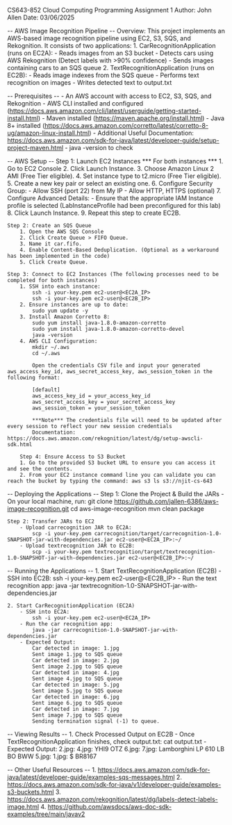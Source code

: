 CS643-852 Cloud Computing
Programming Assignment 1
Author: John Allen
Date: 03/06/2025

-- AWS Image Recognition Pipeline --
Overview:
This project implements an AWS-based image recognition pipeline using EC2, S3, SQS, and Rekognition. It consists of two applications:
    1. CarRecognitionApplication (runs on EC2A):
        - Reads images from an S3 bucket
        - Detects cars using AWS Rekognition (Detect labels with >90% confidence)
        - Sends images containing cars to an SQS queue
    2. TextRecognitionApplication (runs on EC2B):
        - Reads image indexes from the SQS queue
        - Performs text recognition on images
        - Writes detected text to output.txt

-- Prerequisites --
    - An AWS account with access to EC2, S3, SQS, and Rekognition
    - AWS CLI installed and configured (https://docs.aws.amazon.com/cli/latest/userguide/getting-started-install.html)
    - Maven installed (https://maven.apache.org/install.html)
    - Java 8+ installed (https://docs.aws.amazon.com/corretto/latest/corretto-8-ug/amazon-linux-install.html)
        - Additional Useful Documentation: https://docs.aws.amazon.com/sdk-for-java/latest/developer-guide/setup-project-maven.html
        - java -version to check

-- AWS Setup --
    Step 1: Launch EC2 Instances 
        *** For both instances ***
        1. Go to EC2 Console
        2. Click Launch Instance.
        3. Choose Amazon Linux 2 AMI (Free Tier eligible).
        4. Set instance type to t2.micro (Free Tier eligible).
        5. Create a new key pair or select an existing one.
        6. Configure Security Group:
            - Allow SSH (port 22) from My IP
            - Allow HTTP, HTTPS (optional)
        7. Configure Advanced Details:
            - Ensure that the appropriate IAM Instance profile is selected (LabInstanceProfile had been preconfigured for this lab)
        8. Click Launch Instance.
        9. Repeat this step to create EC2B.

    Step 2: Create an SQS Queue
        1. Open the AWS SQS Console
        2. Click Create Queue > FIFO Queue.
        3. Name it car.fifo.
        4. Enable Content-Based Deduplication. (Optional as a workaround has been implemented in the code)
        5. Click Create Queue.

    Step 3: Connect to EC2 Instances (The following processes need to be completed for both instances)
        1. SSH into each instance:
            ssh -i your-key.pem ec2-user@<EC2A_IP>
            ssh -i your-key.pem ec2-user@<EC2B_IP>
        2. Ensure instances are up to date:
            sudo yum update -y
        3. Install Amazon Corretto 8:
            sudo yum install java-1.8.0-amazon-corretto
            sudo yum install java-1.8.0-amazon-corretto-devel
            java -version
        4. AWS CLI Configuration:
            mkdir ~/.aws
            cd ~/.aws

            Open the credentials CSV file and input your generated aws_access_key_id, aws_secret_access_key, aws_session_token in the following format: 

            [default]
            aws_access_key_id = your_access_key_id
            aws_secret_access_key = your_secret_access_key
            aws_session_token = your_session_token

            ***Note*** The credentials file will need to be updated after every session to reflect your new session credentials
            Documentation: https://docs.aws.amazon.com/rekognition/latest/dg/setup-awscli-sdk.html

        Step 4: Ensure Access to S3 Bucket
        1. Go to the provided S3 bucket URL to ensure you can access it and see the contents.
        2. From your EC2 instance command line you can validate you can reach the bucket by typing the command: aws s3 ls s3://njit-cs-643

-- Deploying the Applications --
    Step 1: Clone the Project & Build the JARs
        - On your local machine, run:
            git clone https://github.com/jallen-6386/aws-image-recognition.git
            cd aws-image-recognition
            mvn clean package
    
    Step 2: Transfer JARs to EC2
        - Upload carrecognition JAR to EC2A:
            scp -i your-key.pem carrecognition/target/carrecognition-1.0-SNAPSHOT-jar-with-dependencies.jar ec2-user@<EC2A_IP>:~/
        - Upload textrecognition JAR to EC2B:
            scp -i your-key.pem textrecognition/target/textrecognition-1.0-SNAPSHOT-jar-with-dependencies.jar ec2-user@<EC2B_IP>:~/

-- Running the Applications --
    1. Start TextRecognitionApplication (EC2B)
        - SSH into EC2B:
            ssh -i your-key.pem ec2-user@<EC2B_IP>
        - Run the text recognition app:
            java -jar textrecognition-1.0-SNAPSHOT-jar-with-dependencies.jar

    2. Start CarRecognitionApplication (EC2A)
        - SSH into EC2A:
            ssh -i your-key.pem ec2-user@<EC2A_IP>
        - Run the car recognition app:
            java -jar carrecognition-1.0-SNAPSHOT-jar-with-dependencies.jar
        - Expected Output:
            Car detected in image: 1.jpg
            Sent image 1.jpg to SQS queue
            Car detected in image: 2.jpg
            Sent image 2.jpg to SQS queue
            Car detected in image: 4.jpg
            Sent image 4.jpg to SQS queue
            Car detected in image: 5.jpg
            Sent image 5.jpg to SQS queue
            Car detected in image: 6.jpg
            Sent image 6.jpg to SQS queue
            Car detected in image: 7.jpg
            Sent image 7.jpg to SQS queue
            Sending termination signal (-1) to queue.

-- Viewing Results --
    1. Check Processed Output on EC2B
        - Once TextRecognitionApplication finishes, check output.txt:
            cat output.txt
        - Expected Output:
            2.jpg:
            4.jpg: YHI9 OTZ
            6.jpg:
            7.jpg: Lamborghini LP 610 LB ВО BWW
            5.jpg:
            1.jpg: $ BR8167

-- Other Useful Resources --
    1. https://docs.aws.amazon.com/sdk-for-java/latest/developer-guide/examples-sqs-messages.html
    2. https://docs.aws.amazon.com/sdk-for-java/v1/developer-guide/examples-s3-buckets.html
    3. https://docs.aws.amazon.com/rekognition/latest/dg/labels-detect-labels-image.html
    4. https://github.com/awsdocs/aws-doc-sdk-examples/tree/main/javav2